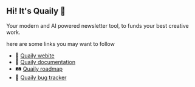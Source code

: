 ## Hi! It's Quaily 👋

Your modern and AI powered newsletter tool, to funds your best creative work. 

here are some links you may want to follow

- 🧙 [Quaily webite](https://quaily.com)
- 📑 [Quaily documentation](https://docs.quaily.com)
- 🛤️ [Quaily roadmap](https://github.com/quailyquaily/roadmap)
- 🐞 [Quaily bug tracker](https://github.com/orgs/quailyquaily/projects/2)
